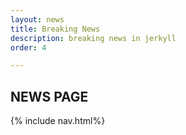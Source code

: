 ```yaml
---
layout: news
title: Breaking News
description: breaking news in jerkyll
order: 4

---
```


## NEWS PAGE
{% include nav.html%}
